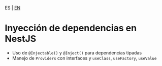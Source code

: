 <!-- MULTILANGUAJE MENU START -->
ES | [EN](https://lckpig.gitbook.io/practical-dev-handbook/typescript/integration-nestjs/nestjs-dependency-injection)
<!-- MULTILANGUAJE MENU END -->

# Inyección de dependencias en NestJS
 
- Uso de `@Injectable()` y `@Inject()` para dependencias tipadas
- Manejo de `Providers` con interfaces y `useClass`, `useFactory`, `useValue` 